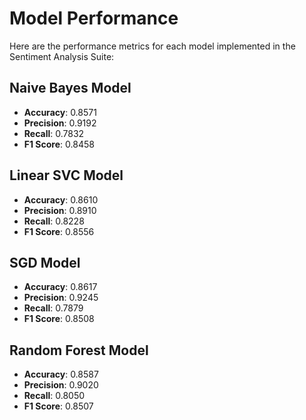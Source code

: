 # Model Performance

Here are the performance metrics for each model implemented in the Sentiment Analysis Suite:

## Naive Bayes Model
- **Accuracy**: 0.8571
- **Precision**: 0.9192
- **Recall**: 0.7832
- **F1 Score**: 0.8458

## Linear SVC Model
- **Accuracy**: 0.8610
- **Precision**: 0.8910
- **Recall**: 0.8228
- **F1 Score**: 0.8556

## SGD Model
- **Accuracy**: 0.8617
- **Precision**: 0.9245
- **Recall**: 0.7879
- **F1 Score**: 0.8508

## Random Forest Model
- **Accuracy**: 0.8587
- **Precision**: 0.9020
- **Recall**: 0.8050
- **F1 Score**: 0.8507

